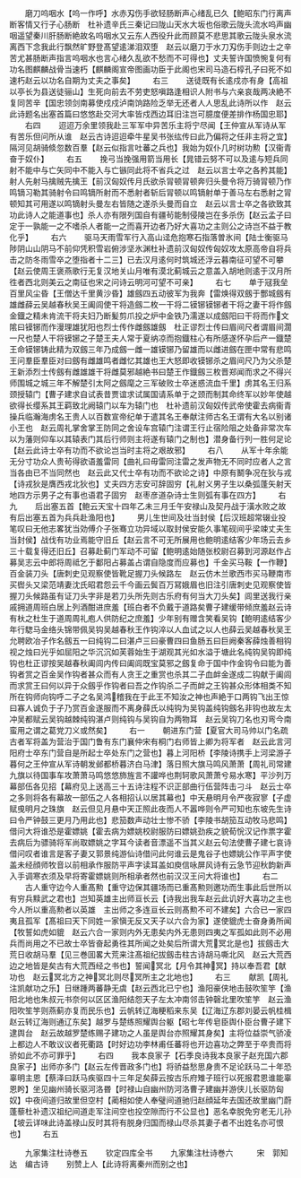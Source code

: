 <!-- { "loadSidebar": true } -->
　　磨刀呜咽水【呜一作呼】水赤刄伤手欲轻肠断声心绪乱已久【鲍昭东门行离声断客情又行子心肠断　杜补遗辛氏三秦记曰陇山天水大坂也俗歌云陇头流水呜声幽咽遥望秦川肝肠断絶故名呜咽水又云东人西役升此而顾莫不悲思其歌云陇头泉水流离西下念我此行飘然旷野登髙望逺涕泪双堕　赵云以磨刀于水刀刄伤手则边士之辛苦尤甚肠断声指言呜咽水也言心绪久乱欲不愁而不可得也】丈夫誓许国愤惋复何有功名图麒麟战骨当速朽【麒麟阁宣帝图画功臣于此阁也宋司马造石椁孔子曰死不如速朽赵云以功名自期为丈夫之事矣】
　　右三
　　送徒既有长逺戍亦有身【高祖以亭长为县送徒骊山】生死向前去不劳吏怒嗔路逢相识人附书与六亲哀哉两决絶不复同苦辛【国忠领剑南募使戍戍泸南饷路险乏举无还者人人思乱此诗所以作　赵云此诗题名出塞首篇曰悠悠赴交河大率皆戍西边耳旧注岂可臆度便差排作杨国忠耶】
　　右四
　　迢迢万余里领我赴三军军中异苦乐主将宁尽闻【王仲宣从军诗从军有苦乐但问所从谁　赵云古诗迢迢牵牛星吴书张纮传曰此乃偏将之任非主将之宜】隔河见胡骑倐忽数百羣【赵云似指言吐蕃之兵也】我始为奴仆几时树功勲【汉衞青奋于奴仆】
　　右五
　　挽弓当挽强用箭当用长【晁错云努不可以及逺与短兵同射不能中与亡矢同中不能入与亡镞同此将不省兵之过　赵云以言士卒之各矜其能】射人先射马擒贼先擒王【前汉匈奴传月氏欲杀冐顿冐顿奔归头曼令将万骑冐顿乃作鸣镝习勒其骑射令曰鸣镝所射而不悉射者斩后冐顿以鸣镝射单于善马左右悉射之冐顿知其可用遂以鸣镝射头曼左右皆随之遂杀头曼而自立　赵云以言士卒之各欲致其功此诗人之能道事也】杀人亦有限列国自有疆茍能制侵陵岂在多杀伤【赵云孟子曰定于一孰能一之不嗜杀人者能一之而喜开边者乃好大喜功之主则公之诗岂不益于教化乎】
　　右六
　　驱马天雨雪军行入高山迳危抱寒石指落曽氷间【陆士衡驱马陟阴山山阴马不前仰凭积雪岩俯涉坚氷渊杜补遗前汉匈奴传匈奴攻太原高帝自将兵击之防冬雨雪卒之堕指者十二三】已去汉月逺何时筑城还浮云暮南征可望不可攀【赵云使周王褒燕歌行无复汉地关山月唯有漠北蓟城云之意盖入胡地则逺于汉月所徃者西北则美云之南征也宋之问诗云明河可望不可亲】
　　右七
　　单于冦我垒百里风尘昏【王僧达千里黄沙昏】雄劔四五动彼军为我奔【雷焕得双劔于酆城劔有雄雌薛云吴越春秋吴王阖闾使干将造劔二枚一干将二镆铘镆铘者干将之妻干将作劔金鐡之精未肯流干将夫妇乃断髪剪爪投之炉中金铁乃濡遂以成劔阳曰干将而作文隂曰镆铘而作漫理雄犹阳也烈士传作雌劔雄劔　杜正谬烈士传曰眉间尺者谓眉间濶一尺也楚人干将镆铘之子楚王夫人常于夏纳凉而抱鐡柱心有所感遂怀孕后产一鐡楚王命镆铘铸此精为双劔三年乃成劔一雌一雄镆铘乃留雄而以雌进劔在匣中常有悲鸣王问羣臣羣臣对曰劔有雌雄鸣者雌忆其雄也王大怒即收镆铘杀之眉间尺乃为父杀楚王新添烈士传劔有雌雄雄干将雌莫邪越絶书曰楚王作鐡劔三枚晋郑闻而求之不得兴师围城之城三年不解楚引太阿之劔麾之三军破败士卒迷惑流血千里】虏其名王归系颈授辕门【曹子建求自试表昔贾谊求试属国请系单于之颈而制其命终军以妙年使越欲得长缨系其王羁致北阙辕门以车为辕门也　杜补遗前汉匈奴传武帝使霍去病衞青操兵临瀚海虏名王贵人以百数宣帝纪单于遣其名王奉献注师古名王谓有大名以别诸小王也　赵云周礼掌舍掌王防同之舍设车宫辕门注谓王行止宿险阻之处备非常次车以为藩则仰车以其辕表门其后行师则主将遂有辕门之制也】潜身备行列一胜何足论【赵云此诗士卒有功而不欲论岂当时主将之艰故邪】
　　右八
　　从军十年余能无分寸功众人贵茍得欲语羞雷同【曲礼曰毋雷同注雷之发声物无不同时应者人之言当各由已不当同然也　赵云此又代士卒有功而不欲论之诗】中原有鬭争况在狄与戎【诗戎狄是膺西戎北狄也】丈夫四方志安可辞固穷【礼射义男子生以桑弧蓬矢射天地四方示男子之有事也语君子固穷　赵枣彦道杂诗士生则弧有事在四方】
　　右九
　　后出塞五首【鲍云天宝十四年乙未三月壬午安禄山及契丹战于潢水败之故有后出塞五首为兵兵赴渔阳也】
　　男儿生世间及壮当封侯【后汉班超常辍业投笔叹曰无他志畧犹当効傅介子张骞立功异域以取封侯安能久事笔砚间乎梁竦丈夫生当封侯】战伐有功业焉能守旧丘【赵云言不可无所展用也鲍明逺结客少年场云去乡三十载复得还旧丘】召募赴蓟门军动不可留【鲍明逺始随张校尉召募到河源赵作占募吴志云中郎将周祗乞于鄱阳占募盖占谓自隐度而应募也】千金买马鞍【一作鞭】百金装刀头【唐刺史见观察使皆靴足握刀头候路左　赵云仿木兰歌西市买马鞭南市买辔头又梁范靖妻沈氏昭君怨云千今画云鬓百万冩娥眉也旧注引唐刺史见观察使皆握刀头候路虽有证刀头字非是若刀头所先则古乐府有何当大刀头矣】闾里送我行亲戚拥道周班白居上列酒酣进庶羞【班白者不负戴于道路矣曹子建缓带倾庶羞赵云诗有杕之杜生于道周周礼庖人供防纪之庶羞】少年别有赠含笑看吴钩【鲍明逺结客少年行騘马金络头锦带佩吴钩吴越春秋王作钩淬以人血试之以人也薛云吴越春秋吴王允聘欧冶子作名劔五一曰纯钩二曰湛卢三曰豪曹四曰鱼肠五曰巨阙秦客薛烛善相钩视之烛曰光乎如屈阳之华沉沉如芙蓉始生于湖观其光如水溢于塘此名纯钩吴钩即纯钩也杜正谬按吴越春秋阖闾内传曰阖闾既宝莫邪之劔复命于国中作金钩令曰能为善钩者赏之百金吴作钩者甚众而有人贪王之重赏也杀其二子血衅金遂成二钩献于阖闾而求赏王曰何以异于众劔乎作钩者曰吾之作钩杀二子而衅之王钩甚众形体相类不知所在钩师向钩呼二子之名吴鸿稽我在于此王不知汝之神也声絶于口两钩飞出王惊曰寡人诚负于子乃赏百金遂服而不离身薛氏以纯钩为吴钩盖纯钩劔名非钩也故左太冲吴都赋云吴钩越棘纯钩湛卢则纯钩与吴钩自为两物耳　赵云吴钩刀名也刃弯今南蛮用之谓之葛党刀义或然矣】
　　右一
　　朝进东门营【夏官大司马帅以门名疏古者军将盖为营治于国门鲁有东门襄仲宋有桐门右师皆上卿为将军者　赵云此言河阳府士卒东门营自是所起士卒处东门之营也】暮上河阳桥【李陵诗携手上河梁游子暮何之王仲宣从军诗朝发邺都桥暮济白马津】落日照大旗马鸣风萧萧【周礼司常建九旗以待国事车攻萧萧马鸣悠悠斾旌言不讙哗也荆轲歌风萧萧兮易水寒】平沙列万幕部伍各见招【幕府见上送高三十五诗注程不识正部曲行伍营阵击刁斗　赵云士卒之多则将各有幕故一部伍之人各相招认以居其幕也】中天悬明月令严夜寂寥【子虚赋曵明月之珠旗　赵云但见月悬中天正照此夜而人不嚣哗则令严可知也东坡先生诗曰令严钟鼓三更月乃用此也】悲笳数声动壮士惨不骄【李陵书胡笳互动牧马悲鸣】借问大将谁恐是霍嫖姚【霍去病为嫖姚校尉服防曰嫖姚劲疾之貌荀恱汉记作票字霍去病后为骠骑将军尚取嫖姚之字耳今读者音漂遥不当其义赵云句法使曹子建七哀诗借问叹者谁言是客子妻又郭景纯游仙诗借问此何谁云是鬼谷子也嫖姚公作平声字使盖未经顔师牧音以前相承作服防平声字读耳盖如庾信咏屏风诗有云急节迎秋韵新声入手调寒衣须及早将寄霍嫖姚则所相承者然也前汉汉王问大将谁也】
　　右二
　　古人重守边今人重髙勲【重守边保其疆场而已重髙勲则邀功而生事此后世所以有穷兵黩武之君也】岂知英雄主出师亘长云【诗我出我车赵云此讥好大喜功之主也今人所以重高勲者以英雄　主出师之多连亘长云则髙勲不可不建矣】六合已一家四夷且孤军【髙祖曰天下同姓一家愼无反又天子以六合为家】遂使貔虎士奋身勇所闻【牧誓如虎如貔　赵云六合一家则内外无患矣内外无患则四夷之军孤如此则不必用兵而尚用之不已故士卒皆奋起勇徃其所闻之处矣后所谓大荒冥北是也】拔劔击大荒日收胡马羣【见三巻囬畧大荒来注髙祖纪拔劔击柱古诗胡马嘶北风　赵云大荒西边之地皆是矣古有大荒西经之书也】誓闻冥北【月令其神冥】持以奉吾君【献功也　赵云冥北方之神冥北则尽冥所主之北地也】
　　右三
　　献凯【周礼注凯献功之乐】日继踵两蕃静无虞【赵云西北已宁也】渔阳豪侠地击鼓吹笙竽【渔阳北地也朱叔元书奈何以区区渔阳结怨天子左太冲南邻击钟磬北里吹笙竽　赵云渔阳吹笙竽则燕蓟亦复而民乐也】云帆转辽海粳稻来东吴【辽海辽东郡刘晏云帆桂楫赵云转辽海则通辽东矣】越罗与楚练照耀舆台躯【昭七年传皂臣舆仆臣台曹子建下逮舆台　赵云故越罗楚练赐子建功之人虽是舆台亦照耀其身矣】主将位益崇气骄凌上都边人不敢议议者死衢路【时好边功李林甫任蕃将也开边喜功之弊至于卒贵而将骄如此不亦可罪乎】
　　右四
　　我本良家子【石季良诗我本良家子赵充国六郡良家子】出师亦多门【赵云左传晋政多门也】将骄益愁思身贵不足论跃马二十年恐辜明主恩【蔡泽曰跃马疾驱四十三年足矣薛云按古乐府雉子班行以死报君恩谁能辜恩盻】坐见幽州骑长驱河洛昬【时禄山自幽州防河洛曹子建幽并游侠儿长驱防匈奴】中夜间道归故里但空村【蔺相如使人奉璧间道驰归赵顔延年去国还故里幽门蔚蓬藜杜补遗汉祖纪间道走军注间空也投空隙而行不公显也】恶名幸脱免穷老无儿孙【坡云详味此诗盖禄山反时其将有脱身归国而禄山尽杀其妻子者不出姓名亦可恨也】
　　右五










　　九家集注杜诗巻五
　　钦定四库全书
　　九家集注杜诗巻六　　　宋　郭知达　编古诗
　　别赞上人【此诗将离秦州而别之也】
